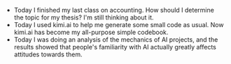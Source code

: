 - Today I finished my last class on accounting. How should I determine the topic for my thesis? I'm still thinking about it.
- Today I used kimi.ai to help me generate some small code as usual. Now kimi.ai has become my all-purpose simple codebook.
- Today I was doing an analysis of the mechanics of AI projects, and the results showed that people's familiarity with AI actually greatly affects attitudes towards them.